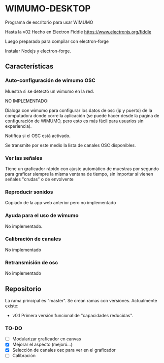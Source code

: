 # WIMUMO-DESKTOP

Programa de escritorio para usar WIMUMO

Hasta la v02 Hecho en Electron Fiddle https://www.electronjs.org/fiddle

Luego preparado para compilar con electron-forge

Instalar Nodejs y electron-forge.

## Características

### Auto-configuración de wimumo OSC

Muestra si se detectó un wimumo en la red.

NO IMPLEMENTADO:

Dialoga con wimumo para configurar los datos de osc (ip y puerto) de la computadora donde corre la aplicación (se puede hacer desde la página de configuración de WIMUMO, pero esto es más fácil para usuarios sin experiencia).

Notifica si el OSC está activado.

Se transmite por este medio la lista de canales OSC disponibles.

### Ver las señales 

Tiene un graficador rápido con ajuste automático de muestras por segundo para graficar siempre la misma ventana de tiempo, sin importar si vienen señales "crudas" o de envolvente

### Reproducir sonidos

Copiado de la app web anterior pero no implementado

### Ayuda para el uso de wimumo

No implementado. 

### Calibración de canales

No implementado

### Retransmisión de osc

No implementado

## Repositorio

La rama principal es "master".
Se crean ramas con versiones. Actualmente existe: 
 - v0.1 Primera versión funcional de "capacidades reducidas".

### TO-DO 

- [ ] Modularizar graficador en canvas
- [x] Mejorar el aspecto (mejoró...)
- [x] Selección de canales osc para ver en el graficador
- [ ] Calibración